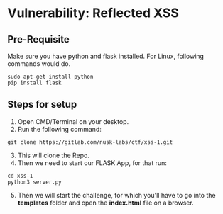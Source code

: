 # Vulnerability: Reflected XSS

## Pre-Requisite
Make sure you have python and flask installed.
For Linux, following commands would do.
```
sudo apt-get install python
pip install flask
```

## Steps for setup

1. Open CMD/Terminal on your desktop.
2. Run the following command: 
```
git clone https://gitlab.com/nusk-labs/ctf/xss-1.git
```
3. This will clone the Repo.
4. Then we need to start our FLASK App, for that run:
```
cd xss-1
python3 server.py
```
5. Then we will start the challenge, for which you'll have to go into the **templates** folder and open the **index.html** file on a browser.
